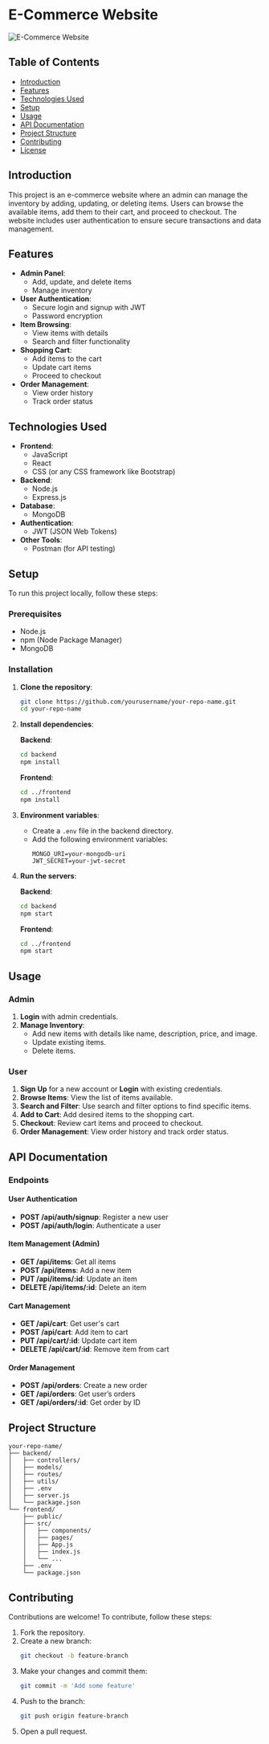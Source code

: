 # E-Commerce Website

![E-Commerce Website]()

## Table of Contents
- [Introduction](#introduction)
- [Features](#features)
- [Technologies Used](#technologies-used)
- [Setup](#setup)
- [Usage](#usage)
- [API Documentation](#api-documentation)
- [Project Structure](#project-structure)
- [Contributing](#contributing)
- [License](#license)

## Introduction
This project is an e-commerce website where an admin can manage the inventory by adding, updating, or deleting items. Users can browse the available items, add them to their cart, and proceed to checkout. The website includes user authentication to ensure secure transactions and data management.

## Features
- **Admin Panel**:
  - Add, update, and delete items
  - Manage inventory
- **User Authentication**:
  - Secure login and signup with JWT
  - Password encryption
- **Item Browsing**:
  - View items with details
  - Search and filter functionality
- **Shopping Cart**:
  - Add items to the cart
  - Update cart items
  - Proceed to checkout
- **Order Management**:
  - View order history
  - Track order status

## Technologies Used
- **Frontend**:
  - JavaScript
  - React
  - CSS (or any CSS framework like Bootstrap)
- **Backend**:
  - Node.js
  - Express.js
- **Database**:
  - MongoDB
- **Authentication**:
  - JWT (JSON Web Tokens)
- **Other Tools**:
  - Postman (for API testing)

## Setup
To run this project locally, follow these steps:

### Prerequisites
- Node.js
- npm (Node Package Manager)
- MongoDB

### Installation
1. **Clone the repository**:
   ```bash
   git clone https://github.com/yourusername/your-repo-name.git
   cd your-repo-name
   ```

2. **Install dependencies**:

   **Backend**:
   ```bash
   cd backend
   npm install
   ```

   **Frontend**:
   ```bash
   cd ../frontend
   npm install
   ```

3. **Environment variables**:
   - Create a `.env` file in the backend directory.
   - Add the following environment variables:
     ```
     MONGO_URI=your-mongodb-uri
     JWT_SECRET=your-jwt-secret
     ```

4. **Run the servers**:

   **Backend**:
   ```bash
   cd backend
   npm start
   ```

   **Frontend**:
   ```bash
   cd ../frontend
   npm start
   ```

## Usage
### Admin
1. **Login** with admin credentials.
2. **Manage Inventory**:
   - Add new items with details like name, description, price, and image.
   - Update existing items.
   - Delete items.

### User
1. **Sign Up** for a new account or **Login** with existing credentials.
2. **Browse Items**: View the list of items available.
3. **Search and Filter**: Use search and filter options to find specific items.
4. **Add to Cart**: Add desired items to the shopping cart.
5. **Checkout**: Review cart items and proceed to checkout.
6. **Order Management**: View order history and track order status.

## API Documentation
### Endpoints
#### User Authentication
- **POST /api/auth/signup**: Register a new user
- **POST /api/auth/login**: Authenticate a user

#### Item Management (Admin)
- **GET /api/items**: Get all items
- **POST /api/items**: Add a new item
- **PUT /api/items/:id**: Update an item
- **DELETE /api/items/:id**: Delete an item

#### Cart Management
- **GET /api/cart**: Get user's cart
- **POST /api/cart**: Add item to cart
- **PUT /api/cart/:id**: Update cart item
- **DELETE /api/cart/:id**: Remove item from cart

#### Order Management
- **POST /api/orders**: Create a new order
- **GET /api/orders**: Get user’s orders
- **GET /api/orders/:id**: Get order by ID

## Project Structure
```
your-repo-name/
├── backend/
│   ├── controllers/
│   ├── models/
│   ├── routes/
│   ├── utils/
│   ├── .env
│   ├── server.js
│   └── package.json
└── frontend/
    ├── public/
    ├── src/
    │   ├── components/
    │   ├── pages/
    │   ├── App.js
    │   ├── index.js
    │   └── ...
    ├── .env
    └── package.json
```

## Contributing
Contributions are welcome! To contribute, follow these steps:
1. Fork the repository.
2. Create a new branch:
   ```bash
   git checkout -b feature-branch
   ```
3. Make your changes and commit them:
   ```bash
   git commit -m 'Add some feature'
   ```
4. Push to the branch:
   ```bash
   git push origin feature-branch
   ```
5. Open a pull request.
